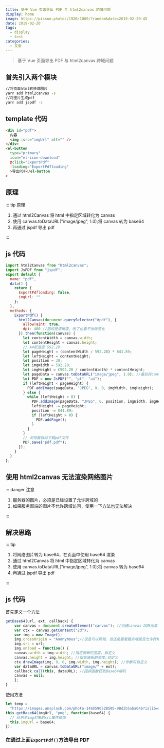 ```yaml
---
title: 基于 Vue 页面导出 PDF 与 html2canvas 跨域问题
display: home
image: https://picsum.photos/1920/1080/?random&date=2019-02-20-45
date: 2019-02-20
tags: 
  - display
  - test
categories:
  - 文章
--- 
```

> 基于 Vue 页面导出 PDF 与 html2canvas 跨域问题

## 首先引入两个模块

```sh
//将页面html转换成图片
yarn add html2canvas -s
//将图片生成pdf
yarn add jspdf -s
```

## template 代码

```html
<div id="pdf">
  内容
  <img :src="imgUrl" alt="" />
</div>
<el-button
  type="primary"
  icon="el-icon-download"
  @click="ExportPdf"
  :loading="ExportPdfloading"
  >导出PDF</el-button
>
```

## 原理

::: tip 原理

1. 通过 html2Canvas 将 html 中指定区域转化为 canvas <br>
2. 使用 canvas.toDataURL("image/jpeg", 1.0);将 canvas 转为 base64 <br>
3. 再通过 jspdf 导出 pdf

:::

## js 代码

```js
import html2Canvas from "html2canvas";
import JsPDF from "jspdf";
export default {
  name: "pdf",
  data() {
    return {
      ExportPdfloading: false,
      imgUrl: ""
    };
  },
  methods: {
    ExportPdf() {
      html2Canvas(document.querySelector("#pdf"), {
        allowTaint: true,
        dpi: 400 //据说是清晰度，改了也看不出啥变化
      }).then(function(canvas) {
        let contentWidth = canvas.width;
        let contentHeight = canvas.height;
        // A4纸宽度 592.28
        let pageHeight = (contentWidth / 592.28) * 841.89;
        let leftHeight = contentHeight;
        let position = 30;
        let imgWidth = 592.28;
        let imgHeight = (592.28 / contentWidth) * contentHeight;
        let pageData = canvas.toDataURL("image/jpeg", 1.0); //最后将canvas转换成base64  1.0是转换成base64的清晰度
        let PDF = new JsPDF("", "pt", "a4");
        if (leftHeight < pageHeight) {
          PDF.addImage(pageData, "JPEG", 0, 0, imgWidth, imgHeight);
        } else {
          while (leftHeight > 0) {
            PDF.addImage(pageData, "JPEG", 0, position, imgWidth, imgHeight);
            leftHeight -= pageHeight;
            position -= 841.89;
            if (leftHeight > 0) {
              PDF.addPage();
            }
          }
        }
        // 浏览器自动下载pdf文件
        PDF.save("pdf.pdf");
      });
    }
  }
};
```

## 使用 html2canvas 无法渲染网络图片

::: danger 注意

1. 服务器的图片，必须是已经设置了允许跨域的
2. 如果服务器端的图片不允许跨域访问，使用一下方法也无法解决

:::

## 解决思路

::: tip

1.  将网络图片转为 base64，在页面中使用 base64 渲染
2.  通过 html2Canvas 将 html 中指定区域转化为 canvas
3.  使用 canvas.toDataURL("image/jpeg", 1.0);将 canvas 转为 base64
4.  再通过 jspdf 导出 pdf

:::

## js 代码

首先定义一个方法

```js
getBase64(url, ext, callback) {
    var canvas = document.createElement("canvas"); //创建canvas DOM元素
    var ctx = canvas.getContext("2d");
    var img = new Image();
    img.crossOrigin = "Anonymous";//说是可以跨域，但还是要看服务端是否允许跨域
    img.src = url;
    img.onload = function() {
    canvas.width = img.width; //指定画板的宽度，自定义
    canvas.height = img.height; //指定画板的高度,自定义
    ctx.drawImage(img, 0, 0, img.width, img.height); //参数可自定义
    var dataURL = canvas.toDataURL("image/" + ext);
    callback.call(this, dataURL); //回掉函数获取Base64编码
    canvas = null;
    };
}
```

使用方法

```js
let temp =
  "https://images.unsplash.com/photo-1488590528505-98d2b5aba04b?ixlib=rb-1.2.1&ixid=eyJhcHBfaWQiOjEyMDd9&auto=format&fit=crop&w=1350&q=80";
this.getBase64(imgUrl, "png", function(base64) {
  // 给原生img对象的src属性赋值
  this.imgUrl = base64;
});
```

### 在通过上面`ExportPdf()`方法导出 PDF

